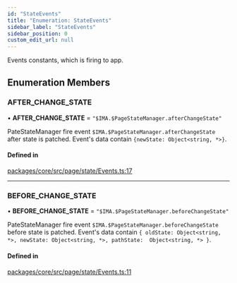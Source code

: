 ```yaml
---
id: "StateEvents"
title: "Enumeration: StateEvents"
sidebar_label: "StateEvents"
sidebar_position: 0
custom_edit_url: null
---
```


Events constants, which is firing to app.

## Enumeration Members

### AFTER\_CHANGE\_STATE

• **AFTER\_CHANGE\_STATE** = ``"$IMA.$PageStateManager.afterChangeState"``

PateStateManager fire event `$IMA.$PageStateManager.afterChangeState` after state
is patched. Event's data contain `{newState: Object<string, *>}`.

#### Defined in

[packages/core/src/page/state/Events.ts:17](https://github.com/seznam/ima/blob/16487954/packages/core/src/page/state/Events.ts#L17)

___

### BEFORE\_CHANGE\_STATE

• **BEFORE\_CHANGE\_STATE** = ``"$IMA.$PageStateManager.beforeChangeState"``

PateStateManager fire event `$IMA.$PageStateManager.beforeChangeState` before
state is patched. Event's data contain
`{ oldState: Object<string, *>, newState: Object<string, *>,
pathState:  Object<string, *> }`.

#### Defined in

[packages/core/src/page/state/Events.ts:11](https://github.com/seznam/ima/blob/16487954/packages/core/src/page/state/Events.ts#L11)
